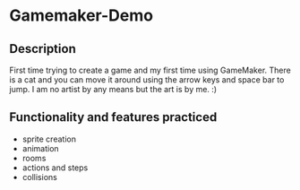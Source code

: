﻿# Gamemaker-Demo

## Description
First time trying to create a game and my first time using GameMaker. 
There is a cat and you can move it around using the arrow keys and space bar to jump. 
I am no artist by any means but the art is by me. :)

## Functionality and features practiced
* sprite creation
* animation
* rooms
* actions and steps
* collisions

